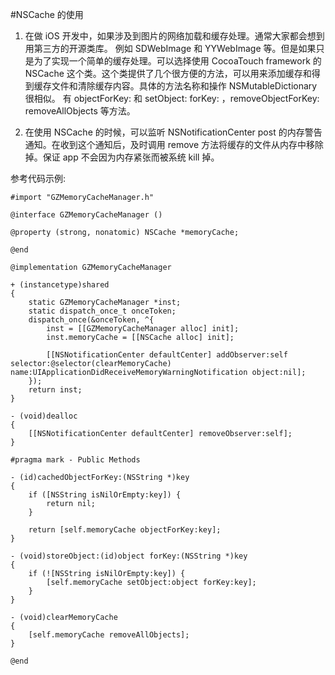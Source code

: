 #NSCache 的使用
1. 在做 iOS 开发中，如果涉及到图片的网络加载和缓存处理。通常大家都会想到用第三方的开源类库。
例如 SDWebImage 和 YYWebImage 等。但是如果只是为了实现一个简单的缓存处理。可以选择使用 CocoaTouch framework 的 NSCache 这个类。这个类提供了几个很方便的方法，可以用来添加缓存和得到缓存文件和清除缓存内容。具体的方法名称和操作 NSMutableDictionary 很相似。
有 objectForKey: 和 setObject: forKey: ，removeObjectForKey: removeAllObjects 等方法。

2. 在使用 NSCache 的时候，可以监听 NSNotificationCenter post 的内存警告通知。在收到这个通知后，及时调用 remove 方法将缓存的文件从内存中移除掉。保证 app 不会因为内存紧张而被系统 kill 掉。 

参考代码示例:

	#import "GZMemoryCacheManager.h"
	
	@interface GZMemoryCacheManager ()
	
	@property (strong, nonatomic) NSCache *memoryCache;
	
	@end
	
	@implementation GZMemoryCacheManager
	
	+ (instancetype)shared
	{
	    static GZMemoryCacheManager *inst;
	    static dispatch_once_t onceToken;
	    dispatch_once(&onceToken, ^{
	        inst = [[GZMemoryCacheManager alloc] init];
	        inst.memoryCache = [[NSCache alloc] init];
	        
	        [[NSNotificationCenter defaultCenter] addObserver:self selector:@selector(clearMemoryCache) name:UIApplicationDidReceiveMemoryWarningNotification object:nil];
	    });
	    return inst;
	}
	
	- (void)dealloc
	{
	    [[NSNotificationCenter defaultCenter] removeObserver:self];
	}
	
	#pragma mark - Public Methods
	
	- (id)cachedObjectForKey:(NSString *)key
	{
	    if ([NSString isNilOrEmpty:key]) {
	        return nil;
	    }
	    
	    return [self.memoryCache objectForKey:key];
	}
	
	- (void)storeObject:(id)object forKey:(NSString *)key
	{
	    if (![NSString isNilOrEmpty:key]) {
	        [self.memoryCache setObject:object forKey:key];
	    }
	}
	
	- (void)clearMemoryCache
	{
	    [self.memoryCache removeAllObjects];
	}
	
	@end
    